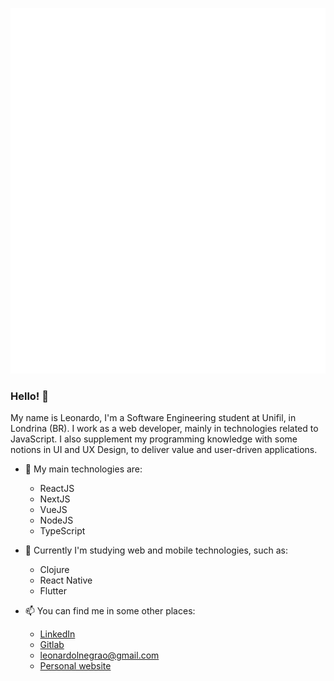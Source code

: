 ![Metrics](https://github.com/leonardonegrao/leonardonegrao/blob/main/github-metrics.svg)

### Hello! 👋

My name is Leonardo, I'm a Software Engineering student at Unifil, in Londrina (BR). I work as a web developer, mainly in technologies related to JavaScript. I also supplement my programming knowledge with some notions in UI and UX Design, to deliver value and user-driven applications.

- 💎 My main technologies are:
  - ReactJS
  - NextJS
  - VueJS
  - NodeJS
  - TypeScript

- 🌱 Currently I'm studying web and mobile technologies, such as:
  - Clojure
  - React Native
  - Flutter

- 📫 You can find me in some other places:
  - [LinkedIn](https://www.linkedin.com/in/leonardonegrão)
  - [Gitlab](https://gitlab.com/leonardonegrao)
  - [leonardolnegrao@gmail.com](mailto:leonardolnegrao@gmail.com)
  - [Personal website](https://leonardonegrao.com)
